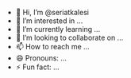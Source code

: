 - 👋 Hi, I’m @seriatkalesi
- 👀 I’m interested in ...
- 🌱 I’m currently learning ...
- 💞️ I’m looking to collaborate on ...
- 📫 How to reach me ...
- 😄 Pronouns: ...
- ⚡ Fun fact: ...

<!---
seriatkalesi/seriatkalesi is a ✨ special ✨ repository because its `README.md` (this file) appears on your GitHub profile.
You can click the Preview link to take a look at your changes.
--->
